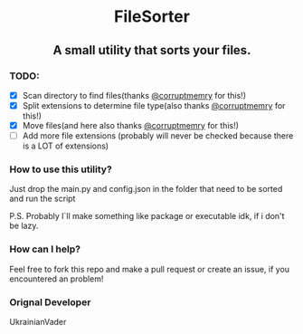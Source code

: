 <p align="center">
  <h1 align="center">FileSorter</h1>
</p>
<p align="center">
  <h2 align="center">A small utility that sorts your files.</h2>
</p>

### TODO:
- [x] Scan directory to find files(thanks [@corruptmemry](https://github.com/corruptmemry) for this!)
- [x] Split extensions to determine file type(also thanks [@corruptmemry](https://github.com/corruptmemry) for this!)
- [x] Move files(and here also thanks [@corruptmemry](https://github.com/corruptmemry) for this!)
- [ ] Add more file extensions (probably will never be checked because there is a LOT of extensions)

### How to use this utility?
Just drop the main.py and config.json in the folder that need to be sorted and run the script

P.S. Probably I`ll make something like package or executable idk, if i don't be lazy.

### How can I help?
Feel free to fork this repo and make a pull request or create an issue, if you encountered an problem!

### Orignal Developer
UkrainianVader
